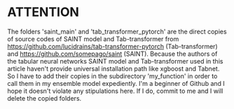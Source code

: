 # ATTENTION
The folders 'saint_main' and 'tab_transformer_pytorch' are the direct copies of source codes of  SAINT model and Tab-transformer from https://github.com/lucidrains/tab-transformer-pytorch (Tab-transformer) and https://github.com/somepago/saint (SAINT). Because the authors of the tabular neural networks SAINT model and Tab-transformer used in this article haven't provide universal installation path like xgboost and Tabnet. So I have to add their copies in the subdirectory 'my_function' in order to call them in my ensemble model expediently.
I'm a beginner of Github and I hope it doesn't violate any stipulations here. If I do, commit to me and I will delete the copied folders.
